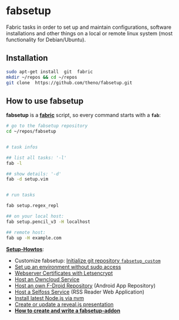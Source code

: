 # fabsetup

Fabric tasks in order to set up and maintain configurations, software
installations and other things on a local or remote linux system
(most functionality for Debian/Ubuntu).

## Installation

```sh
sudo apt-get install  git  fabric
mkdir ~/repos && cd ~/repos
git clone  https://github.com/theno/fabsetup.git
```

## How to use fabsetup

__fabsetup__ is a __[fabric](http://www.fabfile.org/ "www.fabfile.org")__
script, so every command starts with a __`fab`__:

```sh
# go to the fabsetup repository
cd ~/repos/fabsetup


# task infos

## list all tasks: '-l'
fab -l

## show details: '-d'
fab -d setup.vim


# run tasks

fab setup.regex_repl

## on your local host:
fab setup.pencil_v3 -H localhost

## remote host:
fab up -H example.com
```

__[Setup-Howtos](./howtos "cookbook")__:

 * Customize fabsetup: [Initialize git repository
   `fabsetup_custom`](./howtos/fabsetup_custom.md)
 * [Set up an environment without sudo access](./howtos/no-sudo.md)
 * [Webserver Certificates with Letsencrypt](./howtos/letsencrypt.md)
 * [Host an Owncloud Service](./howtos/owncloud.md)
 * [Host an own F-Droid Repository](./howtos/f-droid-repo.md) (Android App Repository)
 * [Host a Selfoss Service](./howtos/selfoss.md) (RSS Reader Web Application)
 * [Install latest Node.js via nvm](./howtos/nodejs.md)
 * [Create or update a reveal.js presentation](./howtos/revealjs.md)
 * __[How to create and write a fabsetup-addon](./howtos/fabsetup-addon.md)__
